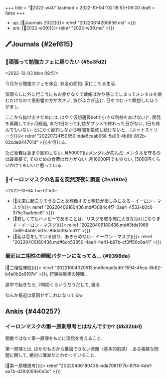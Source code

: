 +++
title = "📓2022-w40"
lastmod = 2022-10-04T02:18:53+09:00
draft = false
+++

-   up: [📅Journals 2022]({{< relref "20220614200659.md" >}})
-   pre: [📓2022-w39]({{< relref "2022-w39.md" >}})


## 🖊Journals {#2ef615}


### 💭頑張って勉強カフェに戻りたい {#5a3fd2}

<span class="timestamp-wrapper"><span class="timestamp">&lt;2022-10-03 Mon 09:51&gt;</span></span>

今月から勉強カフェを休会. お金の節約. 家にこもる生活.

気晴らしに外に行こうにもお金がなくて嫉妬ばかり感じてしまってメンタルを病むだけなので悪影響の方が大きい, 気がふさぎ込む. 目をつむって瞑想したほうがまし.

ここから抜け出すためには, はやく仮想通貨botで小さな利益をあげないと. 開発を再開して3ヶ月経過, まだ1日だって利益がプラスで終わった日がない, 1日も休んでもいない. とにかく節約しながら時間を投資し続けないと... [ホットストリーク]({{< relref "20220724150550.md#6ceab958-5a03-4b88-892b-03cde844701d" >}})を信じる.

ただ食費はあまり節約しない. 月5000円はメンタルが病んだ. メンタルを守るのは最重要で, そのための食費は仕方がない. 月10000円でも少ない, 15000円くらいかけてもいいと思っている.


### 💭イーロンマスクの名言を突然深夜に調査 {#ea180e}

<span class="timestamp-wrapper"><span class="timestamp">&lt;2022-10-04 Tue 01:53&gt;</span></span>

-   [📜未来に起こりそうなことを想像すると明日が楽しみになる - イーロン・マスク]({{< relref "20220406180436.md#3084c4f7-0aa4-4532-b0c6-375e3aa1dbe8" >}})
-   [📜貧しくてもハッピーであることは、リスクを取る際に大きな助けになります - イーロン・マスク]({{< relref "20220406180436.md#3fde1968-7a66-4bb9-b07c-86dd09afdd11" >}})
-   [📜私は息をしている限り、あきらめない - イーロン・マスク]({{< relref "20220406180436.md#6cb53850-4ae4-4a41-b97b-cf3ff50c6a41" >}})


### 最近は二相性の睡眠パターンになってる... {#9398de}

[📝二相性睡眠]({{< relref "20221004020513.md#edadfad0-1594-45ea-8b82-b4a0b2a9197d" >}}), 狩猟採集民の睡眠.

途中で起きたら, 2時間くらいうだうだして, 寝る.

なんか最近は意図せずこれになってるw


## Ankis {#440257}


### イーロンマスクの第一原則思考とはなんですか? {#b32bb1}

類推ではなく第一原理をもとに理屈を考えること.

第一原理とは, ほかのものから推論できない命題（基本的前提）. ある複雑な問題に関して, 絶対に確実だとわかっていること.

[📝第一原理思考]({{< relref "20220406180436.md#7081177b-87f4-4de1-aa7b-d284064e0e3c" >}})
